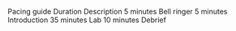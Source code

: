 Pacing guide
Duration
Description
5 minutes
Bell ringer
5 minutes
Introduction
35 minutes
Lab
10 minutes
Debrief

